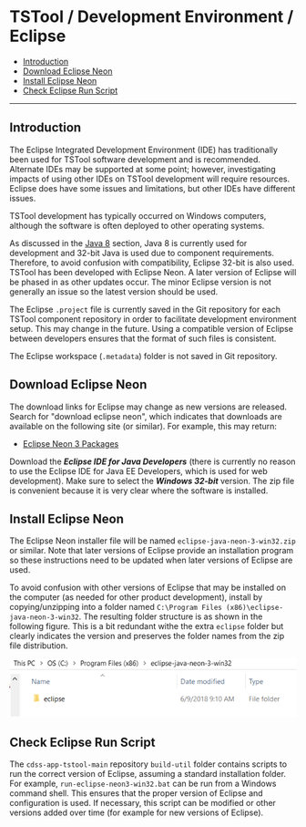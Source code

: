# TSTool / Development Environment / Eclipse ##

* [Introduction](#introduction)
* [Download Eclipse Neon](#download-eclipse-neon)
* [Install Eclipse Neon ](#install-eclipse-neon)
* [Check Eclipse Run Script](#check-eclipse-run-script)

-----

## Introduction ##

The Eclipse Integrated Development Environment (IDE) has traditionally been used for TSTool software development and is recommended.
Alternate IDEs may be supported at some point; however, investigating impacts of using other IDEs
on TSTool development will require resources.
Eclipse does have some issues and limitations, but other IDEs have different issues.

TSTool development has typically occurred on Windows computers, although the software is often deployed to other operating systems.

As discussed in the [Java 8](java8.md) section, Java 8 is currently used for development and 32-bit Java is used due to component requirements.
Therefore, to avoid confusion with compatibility, Eclipse 32-bit is also used.
TSTool has been developed with Eclipse Neon.  A later version of Eclipse will be phased in as other updates occur.
The minor Eclipse version is not generally an issue so the latest version should be used.

The Eclipse `.project` file is currently saved in the Git repository for each TSTool component repository
in order to facilitate development environment setup.  This may change in the future.
Using a compatible version of Eclipse between developers ensures that the format of such files is consistent.

The Eclipse workspace (`.metadata`) folder is not saved in Git repository.

## Download Eclipse Neon ##

The download links for Eclipse may change as new versions are released.  Search for "download eclipse neon", which indicates that
downloads are available on the following site (or similar).
For example, this may return:

* [Eclipse Neon 3 Packages](http://www.eclipse.org/downloads/packages/release/Neon/3)

Download the ***Eclipse IDE for Java Developers*** (there is currently no reason to use the Eclipse IDE for Java EE Developers,
which is used for web development).  Make sure to select the ***Windows 32-bit*** version.
The zip file is convenient because it is very clear where the software is installed.

## Install Eclipse Neon ##

The Eclipse Neon installer file will be named `eclipse-java-neon-3-win32.zip` or similar.
Note that later versions of Eclipse provide an installation program so these instructions need to be updated when later versions of Eclipse are used.

To avoid confusion with other versions of Eclipse that may be installed on the computer (as needed for other product development),
install by copying/unzipping into a folder named `C:\Program Files (x86)\eclipse-java-neon-3-win32`.
The resulting folder structure is as shown in the following figure.
This is a bit redundant withe the extra `eclipse` folder but clearly indicates the version and preserves the folder names from the zip file distribution.

![eclipse-install-folder](images/eclipse-install-folder.png)

## Check Eclipse Run Script ##

The `cdss-app-tstool-main` repository `build-util` folder contains scripts to run the correct version of Eclipse,
assuming a standard installation folder.  For example, `run-eclipse-neon3-win32.bat` can be run from a Windows command shell.
This ensures that the proper version of Eclipse and configuration is used.
If necessary, this script can be modified or other versions added over time (for example for new versions of Eclipse).
